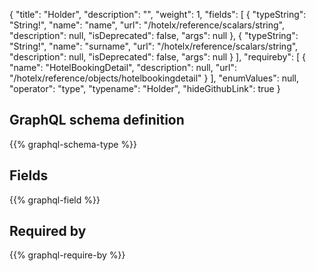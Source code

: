 {
  "title": "Holder",
  "description": "",
  "weight": 1,
  "fields": [
    {
      "typeString": "String!",
      "name": "name",
      "url": "/hotelx/reference/scalars/string",
      "description": null,
      "isDeprecated": false,
      "args": null
    },
    {
      "typeString": "String!",
      "name": "surname",
      "url": "/hotelx/reference/scalars/string",
      "description": null,
      "isDeprecated": false,
      "args": null
    }
  ],
  "requireby": [
    {
      "name": "HotelBookingDetail",
      "description": null,
      "url": "/hotelx/reference/objects/hotelbookingdetail"
    }
  ],
  "enumValues": null,
  "operator": "type",
  "typename": "Holder",
  "hideGithubLink": true
}
## GraphQL schema definition

{{% graphql-schema-type %}}

## Fields

{{% graphql-field %}}

## Required by

{{% graphql-require-by %}}
